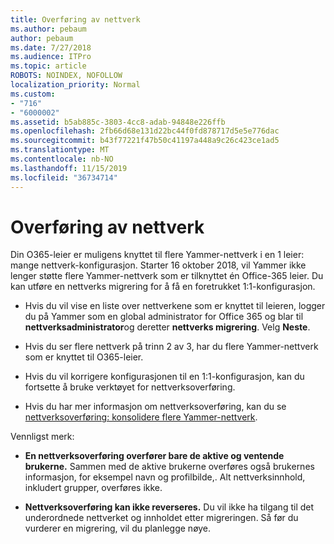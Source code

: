 ```yaml
---
title: Overføring av nettverk
ms.author: pebaum
author: pebaum
ms.date: 7/27/2018
ms.audience: ITPro
ms.topic: article
ROBOTS: NOINDEX, NOFOLLOW
localization_priority: Normal
ms.custom:
- "716"
- "6000002"
ms.assetid: b5ab885c-3803-4cc8-adab-94848e226ffb
ms.openlocfilehash: 2fb66d68e131d22bc44f0fd878717d5e5e776dac
ms.sourcegitcommit: b43f77221f47b50c41197a448a9c26c423ce1ad5
ms.translationtype: MT
ms.contentlocale: nb-NO
ms.lasthandoff: 11/15/2019
ms.locfileid: "36734714"
---
```

# <a name="network-migration"></a>Overføring av nettverk

Din O365-leier er muligens knyttet til flere Yammer-nettverk i en 1 leier: mange nettverk-konfigurasjon. Starter 16 oktober 2018, vil Yammer ikke lenger støtte flere Yammer-nettverk som er tilknyttet én Office-365 leier. Du kan utføre en nettverks migrering for å få en foretrukket 1:1-konfigurasjon.
  
- Hvis du vil vise en liste over nettverkene som er knyttet til leieren, logger du på Yammer som en global administrator for Office 365 og blar til **nettverksadministrator**og deretter **nettverks migrering**. Velg **Neste**.

- Hvis du ser flere nettverk på trinn 2 av 3, har du flere Yammer-nettverk som er knyttet til O365-leier.

- Hvis du vil korrigere konfigurasjonen til en 1:1-konfigurasjon, kan du fortsette å bruke verktøyet for nettverksoverføring.

- Hvis du har mer informasjon om nettverksoverføring, kan du se [nettverksoverføring: konsolidere flere Yammer-nettverk](https://docs.microsoft.com/yammer/configure-your-yammer-network/consolidate-multiple-yammer-networks).

Vennligst merk:
  
- **En nettverksoverføring overfører bare de aktive og ventende brukerne.** Sammen med de aktive brukerne overføres også brukernes informasjon, for eksempel navn og profilbilde,. Alt nettverksinnhold, inkludert grupper, overføres ikke.

- **Nettverksoverføring kan ikke reverseres.** Du vil ikke ha tilgang til det underordnede nettverket og innholdet etter migreringen. Så før du vurderer en migrering, vil du planlegge nøye.
